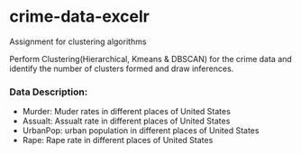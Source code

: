 # crime-data-excelr
Assignment for clustering algorithms

Perform Clustering(Hierarchical, Kmeans & DBSCAN) for the crime data and identify the number of clusters formed and draw inferences.

### Data Description:
- Murder: Muder rates in different places of United States
- Assualt: Assualt rate in different places of United States
- UrbanPop: urban population in different places of United States
- Rape: Rape rate in different places of United States
